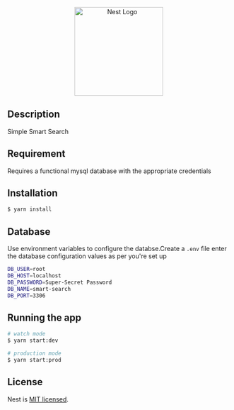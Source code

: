 <p align="center">
  <a href="http://nestjs.com/" target="blank"><img src="https://nestjs.com/img/logo-small.svg" width="200" alt="Nest Logo" /></a>
</p>

  <!--[![Backers on Open Collective](https://opencollective.com/nest/backers/badge.svg)](https://opencollective.com/nest#backer)
  [![Sponsors on Open Collective](https://opencollective.com/nest/sponsors/badge.svg)](https://opencollective.com/nest#sponsor)-->

## Description

Simple Smart Search

## Requirement

Requires a functional mysql database with the appropriate credentials

## Installation

```bash
$ yarn install
```

## Database

Use environment variables to configure the databse.Create a `.env` file enter the database configuration values as per you're set up

```bash
DB_USER=root
DB_HOST=localhost
DB_PASSWORD=Super-Secret Password
DB_NAME=smart-search
DB_PORT=3306
```

## Running the app

```bash
# watch mode
$ yarn start:dev

# production mode
$ yarn start:prod
```

## License

Nest is [MIT licensed](LICENSE).
